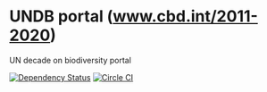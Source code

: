 # UNDB portal (www.cbd.int/2011-2020)
UN decade on biodiversity portal

[![Dependency Status](https://david-dm.org/scbd/undb.cbd.int.svg)](https://david-dm.org/scbd/undb.cbd.int) [![Circle CI](https://circleci.com/gh/scbd/undb.cbd.int/tree/master.svg?style=shield)](https://circleci.com/gh/scbd/undb.cbd.int/tree/master)
